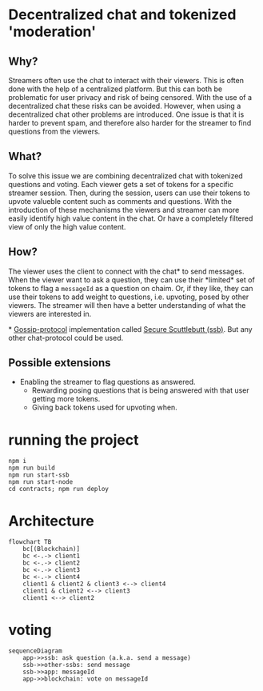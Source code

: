 # Decentralized chat and tokenized 'moderation'

## Why?

Streamers often use the chat to interact with their viewers. This is often done with the help of a centralized platform. But this can both be problematic for user privacy and risk of being censored. With the use of a decentralized chat these risks can be avoided.
However, when using a decentralized chat other problems are introduced. One issue is that it is harder to prevent spam, and therefore also harder for the streamer to find questions from the viewers.

## What?

To solve this issue we are combining decentralized chat with tokenized questions and voting. Each viewer gets a set of tokens for a specific streamer session. Then, during the session, users can use their tokens to upvote valueble content such as comments and questions. With the introduction of these mechanisms the viewers and streamer can more easily identify high value content in the chat. Or have a completely filtered view of only the high value content.

## How?

The viewer uses the client to connect with the chat* to send messages. When the viewer want to ask a question, they can use their *limited\* set of tokens to flag a `messageId` as a question on chaim. Or, if they like, they can use their tokens to add weight to questions, i.e. upvoting, posed by other viewers. The streamer will then have a better understanding of what the viewers are interested in.

\* [Gossip-protocol](https://en.wikipedia.org/wiki/Gossip_protocol) implementation called [Secure Scuttlebutt (ssb)](https://github.com/ssbc/ssb-server). But any other chat-protocol could be used.

## Possible extensions

- Enabling the streamer to flag questions as answered.
  - Rewarding posing questions that is being answered with that user getting more tokens.
  - Giving back tokens used for upvoting when.

# running the project

```
npm i
npm run build
npm run start-ssb
npm run start-node
cd contracts; npm run deploy
```

# Architecture

```mermaid
flowchart TB
    bc[(Blockchain)]
    bc <-.-> client1
    bc <-.-> client2
    bc <-.-> client3
    bc <-.-> client4
    client1 & client2 & client3 <--> client4
    client1 & client2 <--> client3
    client1 <--> client2
```

# voting

```mermaid
sequenceDiagram
    app->>ssb: ask question (a.k.a. send a message)
    ssb->>other-ssbs: send message
    ssb->>app: messageId
    app->>blockchain: vote on messageId
```
